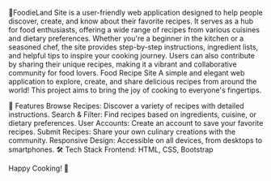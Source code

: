 
🍲FoodieLand Site is a user-friendly web application designed to help people discover, create, and know about their favorite recipes. It serves as a hub for food enthusiasts, offering a wide range of recipes from various cuisines and dietary preferences. Whether you're a beginner in the kitchen or a seasoned chef, the site provides step-by-step instructions, ingredient lists, and helpful tips to inspire your cooking journey. Users can also contribute by sharing their unique recipes, making it a vibrant and collaborative community for food lovers. Food Recipe Site
A simple and elegant web application to explore, create, and share delicious recipes from around the world! This project aims to bring the joy of cooking to everyone's fingertips.

🌟 Features
Browse Recipes: Discover a variety of recipes with detailed instructions.
Search & Filter: Find recipes based on ingredients, cuisine, or dietary preferences.
User Accounts: Create an account to save your favorite recipes.
Submit Recipes: Share your own culinary creations with the community.
Responsive Design: Accessible on all devices, from desktops to smartphones.
🛠️ Tech Stack
Frontend: HTML, CSS, Bootstrap

Happy Cooking! 🍳
